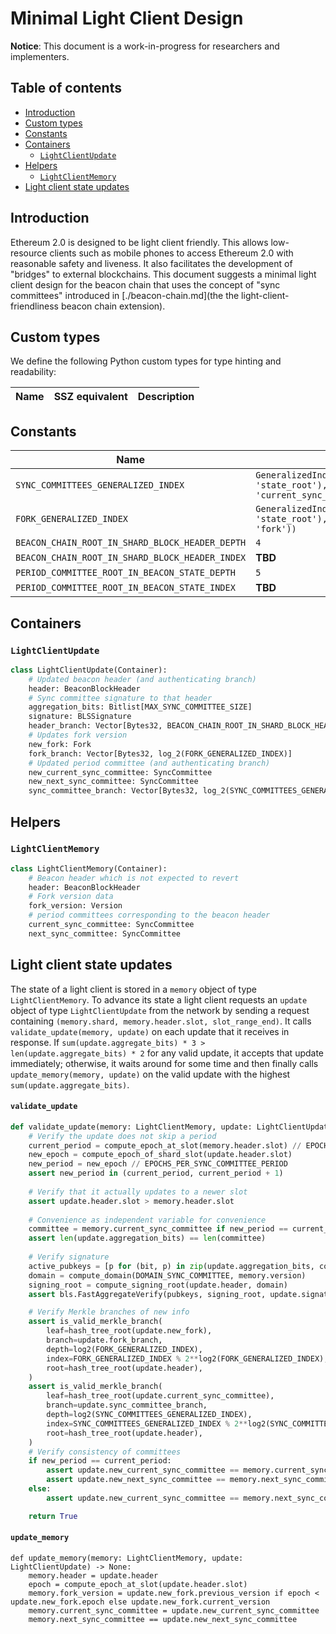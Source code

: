 # Minimal Light Client Design

**Notice**: This document is a work-in-progress for researchers and implementers.

## Table of contents

<!-- TOC -->
<!-- START doctoc generated TOC please keep comment here to allow auto update -->
<!-- DON'T EDIT THIS SECTION, INSTEAD RE-RUN doctoc TO UPDATE -->


- [Introduction](#introduction)
- [Custom types](#custom-types)
- [Constants](#constants)
- [Containers](#containers)
  - [`LightClientUpdate`](#lightclientupdate)
- [Helpers](#helpers)
  - [`LightClientMemory`](#lightclientmemory)
- [Light client state updates](#light-client-state-updates)

<!-- END doctoc generated TOC please keep comment here to allow auto update -->
<!-- /TOC -->

## Introduction

Ethereum 2.0 is designed to be light client friendly. This allows low-resource clients such as mobile phones to access Ethereum 2.0 with reasonable safety and liveness. It also facilitates the development of "bridges" to external blockchains. This document suggests a minimal light client design for the beacon chain that uses the concept of "sync committees" introduced in [./beacon-chain.md](the the light-client-friendliness beacon chain extension).

## Custom types

We define the following Python custom types for type hinting and readability:

| Name | SSZ equivalent | Description |
| - | - | - |

## Constants

| Name | Value |
| - | - |
| `SYNC_COMMITTEES_GENERALIZED_INDEX` | `GeneralizedIndexConcat(GeneralizedIndex(BeaconBlock, 'state_root'), GeneralizedIndex(BeaconState, 'current_sync_committee'))` |
| `FORK_GENERALIZED_INDEX` | `GeneralizedIndexConcat(GeneralizedIndex(BeaconBlock, 'state_root'), GeneralizedIndex(BeaconState, 'fork'))` |
| `BEACON_CHAIN_ROOT_IN_SHARD_BLOCK_HEADER_DEPTH` | `4` |
| `BEACON_CHAIN_ROOT_IN_SHARD_BLOCK_HEADER_INDEX` | **TBD** |
| `PERIOD_COMMITTEE_ROOT_IN_BEACON_STATE_DEPTH` | `5` |
| `PERIOD_COMMITTEE_ROOT_IN_BEACON_STATE_INDEX` | **TBD** |

## Containers

### `LightClientUpdate`

```python
class LightClientUpdate(Container):
    # Updated beacon header (and authenticating branch)
    header: BeaconBlockHeader
    # Sync committee signature to that header
    aggregation_bits: Bitlist[MAX_SYNC_COMMITTEE_SIZE]
    signature: BLSSignature
    header_branch: Vector[Bytes32, BEACON_CHAIN_ROOT_IN_SHARD_BLOCK_HEADER_DEPTH]
    # Updates fork version
    new_fork: Fork
    fork_branch: Vector[Bytes32, log_2(FORK_GENERALIZED_INDEX)]
    # Updated period committee (and authenticating branch)
    new_current_sync_committee: SyncCommittee
    new_next_sync_committee: SyncCommittee
    sync_committee_branch: Vector[Bytes32, log_2(SYNC_COMMITTEES_GENERALIZED_INDEX)]
```

## Helpers

### `LightClientMemory`

```python
class LightClientMemory(Container):
    # Beacon header which is not expected to revert
    header: BeaconBlockHeader
    # Fork version data
    fork_version: Version
    # period committees corresponding to the beacon header
    current_sync_committee: SyncCommittee
    next_sync_committee: SyncCommittee
```

## Light client state updates

The state of a light client is stored in a `memory` object of type `LightClientMemory`. To advance its state a light client requests an `update` object of type `LightClientUpdate` from the network by sending a request containing `(memory.shard, memory.header.slot, slot_range_end)`. It calls `validate_update(memory, update)` on each update that it receives in response. If `sum(update.aggregate_bits) * 3 > len(update.aggregate_bits) * 2` for any valid update, it accepts that update immediately; otherwise, it waits around for some time and then finally calls `update_memory(memory, update)` on the valid update with the highest `sum(update.aggregate_bits)`.

#### `validate_update`

```python
def validate_update(memory: LightClientMemory, update: LightClientUpdate) -> bool:
    # Verify the update does not skip a period
    current_period = compute_epoch_at_slot(memory.header.slot) // EPOCHS_PER_SYNC_COMMITTEE_PERIOD
    new_epoch = compute_epoch_of_shard_slot(update.header.slot)
    new_period = new_epoch // EPOCHS_PER_SYNC_COMMITTEE_PERIOD
    assert new_period in (current_period, current_period + 1)  
    
    # Verify that it actually updates to a newer slot
    assert update.header.slot > memory.header.slot
    
    # Convenience as independent variable for convenience
    committee = memory.current_sync_committee if new_period == current_period else memory.next_sync_committee
    assert len(update.aggregation_bits) == len(committee)
    
    # Verify signature
    active_pubkeys = [p for (bit, p) in zip(update.aggregation_bits, committee.pubkeys) if bit]
    domain = compute_domain(DOMAIN_SYNC_COMMITTEE, memory.version)
    signing_root = compute_signing_root(update.header, domain)
    assert bls.FastAggregateVerify(pubkeys, signing_root, update.signature)

    # Verify Merkle branches of new info
    assert is_valid_merkle_branch(
        leaf=hash_tree_root(update.new_fork),
        branch=update.fork_branch,
        depth=log2(FORK_GENERALIZED_INDEX),
        index=FORK_GENERALIZED_INDEX % 2**log2(FORK_GENERALIZED_INDEX),
        root=hash_tree_root(update.header),
    )
    assert is_valid_merkle_branch(
        leaf=hash_tree_root(update.current_sync_committee),
        branch=update.sync_committee_branch,
        depth=log2(SYNC_COMMITTEES_GENERALIZED_INDEX),
        index=SYNC_COMMITTEES_GENERALIZED_INDEX % 2**log2(SYNC_COMMITTEES_GENERALIZED_INDEX),
        root=hash_tree_root(update.header),
    )
    # Verify consistency of committees
    if new_period == current_period:
        assert update.new_current_sync_committee == memory.current_sync_committee
        assert update.new_next_sync_committee == memory.next_sync_committee
    else:
        assert update.new_current_sync_committee == memory.next_sync_committee

    return True
```

#### `update_memory`

```
def update_memory(memory: LightClientMemory, update: LightClientUpdate) -> None:
    memory.header = update.header
    epoch = compute_epoch_at_slot(update.header.slot)
    memory.fork_version = update.new_fork.previous_version if epoch < update.new_fork.epoch else update.new_fork.current_version
    memory.current_sync_committee = update.new_current_sync_committee
    memory.next_sync_committee == update.new_next_sync_committee
```
